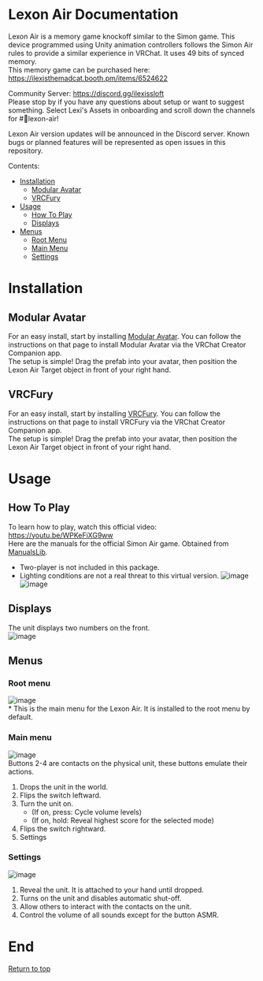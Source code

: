 # Lexon Air Documentation
Lexon Air is a memory game knockoff similar to the Simon game. This device programmed using Unity animation controllers follows the Simon Air rules to provide a similar experience in VRChat. It uses 49 bits of synced memory. \
This memory game can be purchased here: https://ilexisthemadcat.booth.pm/items/6524622

Community Server: https://discord.gg/ilexissloft \
Please stop by if you have any questions about setup or want to suggest something. Select Lexi's Assets in onboarding and scroll down the channels for #💬lexon-air!

Lexon Air version updates will be announced in the Discord server. Known bugs or planned features will be represented as open issues in this repository.

Contents:
 - [Installation](https://github.com/IlexisTheMadcat/Lexon-Air/blob/main/README.md#installation)
   - [Modular Avatar](https://github.com/IlexisTheMadcat/Lexon-Air/blob/main/README.md#modular-avatar)
   - [VRCFury](https://github.com/IlexisTheMadcat/Lexon-Air/blob/main/README.md#vrcfury)
 - [Usage](https://github.com/IlexisTheMadcat/Lexon-Air/blob/main/README.md#usage)
   - [How To Play](https://github.com/IlexisTheMadcat/Lexon-Air/blob/main/README.md#how-to-play)
   - [Displays](https://github.com/IlexisTheMadcat/Lexon-Air/blob/main/README.md#displays)
 - [Menus](https://github.com/IlexisTheMadcat/Lexon-Air/blob/main/README.md#menus)
   - [Root Menu](https://github.com/IlexisTheMadcat/Lexon-Air/blob/main/README.md#root-menu)
   - [Main Menu](https://github.com/IlexisTheMadcat/Lexon-Air/blob/main/README.md#main-menu)
   - [Settings](https://github.com/IlexisTheMadcat/Lexon-Air/blob/main/README.md#settings)

# Installation
## Modular Avatar
For an easy install, start by installing [Modular Avatar](https://modular-avatar.nadena.dev/docs/intro). You can follow the instructions on that page to install Modular Avatar via the VRChat Creator Companion app. \
The setup is simple! Drag the prefab into your avatar, then position the Lexon Air Target object in front of your right hand.
## VRCFury
For an easy install, start by installing [VRCFury](https://vrcfury.com/download/). You can follow the instructions on that page to install VRCFury via the VRChat Creator Companion app. \
The setup is simple! Drag the prefab into your avatar, then position the Lexon Air Target object in front of your right hand.
  
# Usage
## How To Play
To learn how to play, watch this official video: https://youtu.be/WPKeFiXG9ww \
Here are the manuals for the official Simon Air game. Obtained from [ManualsLib](https://www.manualslib.com/manual/1846450/Hasbro-Gaming-Simon-Air.html).
- Two-player is not included in this package.
- Lighting conditions are not a real threat to this virtual version.
![image](https://github.com/user-attachments/assets/74804969-bd74-4011-b542-11457c088d12) \
![image](https://github.com/user-attachments/assets/d0421e76-72c1-4c70-8a2c-64f6f4dab790)

## Displays
The unit displays two numbers on the front. \
![image](https://github.com/user-attachments/assets/7ff52962-7b6c-4214-a57c-30def6703e60)

## Menus
### Root menu
![image](https://github.com/user-attachments/assets/767e3b4a-1d5a-466a-abc6-a08c3e1ce932) \
\* This is the main menu for the Lexon Air. It is installed to the root menu by default.
### Main menu
![image](https://github.com/user-attachments/assets/64f32a39-f51f-460b-b68a-b4aa87861d7d) \
Buttons 2-4 are contacts on the physical unit, these buttons emulate their actions.
1) Drops the unit in the world.
2) Flips the switch leftward.
3) Turn the unit on.
   - (If on, press: Cycle volume levels)
   - (If on, hold: Reveal highest score for the selected mode)
4) Flips the switch rightward.
5) Settings
### Settings
![image](https://github.com/user-attachments/assets/841f7a3d-0f69-4bea-ab0c-0018b4ecbc7f)
1) Reveal the unit. It is attached to your hand until dropped.
2) Turns on the unit and disables automatic shut-off.
3) Allow others to interact with the contacts on the unit.
4) Control the volume of all sounds except for the button ASMR.

# End
[Return to top](https://github.com/IlexisTheMadcat/Lexon-Air/blob/main/README.md#lexon-air-documentation)
